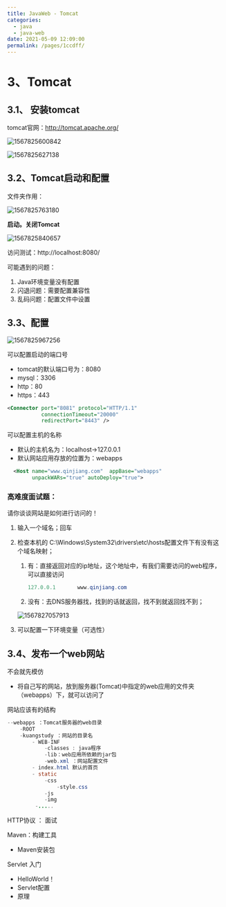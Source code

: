 ```yaml
---
title: JavaWeb - Tomcat
categories: 
  - java
  - java-web
date: 2021-05-09 12:09:00
permalink: /pages/1ccdff/
---
```


# 3、Tomcat

## 3.1、 安装tomcat

tomcat官网：http://tomcat.apache.org/

![1567825600842](https://cdn.jsdelivr.net/gh/oddfar/static/img/JavaWeb.assets/1567825600842.png)

![1567825627138](https://cdn.jsdelivr.net/gh/oddfar/static/img/JavaWeb.assets/1567825627138.png)



## 3.2、Tomcat启动和配置

文件夹作用：

![1567825763180](https://cdn.jsdelivr.net/gh/oddfar/static/img/JavaWeb.assets/1567825763180.png)

**启动。关闭Tomcat**

![1567825840657](https://cdn.jsdelivr.net/gh/oddfar/static/img/JavaWeb.assets/1567825840657.png)

访问测试：http://localhost:8080/

可能遇到的问题：

1. Java环境变量没有配置
2. 闪退问题：需要配置兼容性
3. 乱码问题：配置文件中设置

## 3.3、配置

![1567825967256](https://cdn.jsdelivr.net/gh/oddfar/static/img/JavaWeb.assets/1567825967256.png)

可以配置启动的端口号

- tomcat的默认端口号为：8080
- mysql：3306
- http：80
- https：443

```xml
<Connector port="8081" protocol="HTTP/1.1"
           connectionTimeout="20000"
           redirectPort="8443" />
```
可以配置主机的名称

- 默认的主机名为：localhost->127.0.0.1
- 默认网站应用存放的位置为：webapps

```xml
  <Host name="www.qinjiang.com"  appBase="webapps"
        unpackWARs="true" autoDeploy="true">
```
### 高难度面试题：

请你谈谈网站是如何进行访问的！

1. 输入一个域名；回车

2. 检查本机的 C:\Windows\System32\drivers\etc\hosts配置文件下有没有这个域名映射；

   1. 有：直接返回对应的ip地址，这个地址中，有我们需要访问的web程序，可以直接访问

      ```java
      127.0.0.1       www.qinjiang.com
      ```

   2. 没有：去DNS服务器找，找到的话就返回，找不到就返回找不到；

   ![1567827057913](https://cdn.jsdelivr.net/gh/oddfar/static/img/JavaWeb.assets/1567827057913.png)

4. 可以配置一下环境变量（可选性）

## 3.4、发布一个web网站

不会就先模仿

- 将自己写的网站，放到服务器(Tomcat)中指定的web应用的文件夹（webapps）下，就可以访问了

网站应该有的结构

```java
--webapps ：Tomcat服务器的web目录
	-ROOT
	-kuangstudy ：网站的目录名
		- WEB-INF
			-classes : java程序
			-lib：web应用所依赖的jar包
			-web.xml ：网站配置文件
		- index.html 默认的首页
		- static 
            -css
            	-style.css
            -js
            -img
         -.....
```



HTTP协议 ： 面试

Maven：构建工具

- Maven安装包

Servlet 入门

- HelloWorld！
- Servlet配置
- 原理


